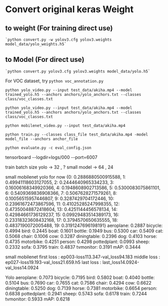 # Convert original keras Weight
## to weight (For training direct use)
    `python convert.py -w yolov3.cfg yolov3.weights model_data/yolo_weights.h5`

## to Model (For direct use)
    `python convert.py yolov3.cfg yolov3.weights model_data/yolo.h5`

For VOC dataset, try `python voc_annotation.py`  

`python yolo_video.py --input test_data/akiha.mp4 --model trained_yolo.h5 --anchors anchors/yolo_anchors.txt --classes class/voc_classes.txt` 

`python yolo_video.py --input test_data/akiha.mp4 --model trained_yolo.h5 --anchors anchors/yolo_anchors.txt --classes class/voc_classes.txt` 

`python mobilenet_video.py --input test_data/akiha.mp4`

`python train.py --classes class_file test_data/akiha.mp4 -model model_file --anchors anchor_file`

`python evaluate.py -c eval_config.json`


tensorboard --logdir=logs/000 --port=6007

train batch size
yolo -> 32 , ?
small model -> 64 , 24

small mobilenet yolo for now
{0: 0.2886880500915588, 1: 0.49941118603127055, 2: 0.2444640965334233, 3: 0.16006168349920366, 4: 0.1948608902713586, 5: 0.5300083075861101, 6: 0.5409369836908366, 7: 0.5067628271579261, 8: 0.10056515957446807, 9: 0.3287429704172446, 10: 0.23961672473867596, 11: 0.41025285247998355, 12: 0.47350048872418604, 13: 0.4251144456578134, 14: 0.42984661736129237, 15: 0.09929483514389173, 16: 0.23318323608432168, 17: 0.3794570650635555, 18: 0.4837190072005488, 19: 0.3191247696198191}
aeroplane: 0.2887
bicycle: 0.4994
bird: 0.2445
boat: 0.1601
bottle: 0.1949
bus: 0.5300
car: 0.5409
cat: 0.5068
chair: 0.1006
cow: 0.3287
diningtable: 0.2396
dog: 0.4103
horse: 0.4735
motorbike: 0.4251
person: 0.4298
pottedplant: 0.0993
sheep: 0.2332
sofa: 0.3795
train: 0.4837
tvmonitor: 0.3191
mAP: 0.3444

small mobilenet 
first loss : ep003-loss113.347-val_loss94.183
middle loss : ep027-loss19.193-val_loss21.659.h5
last loss : last_loss14.0924-val_loss14.0924

Yolo
aeroplane: 0.7073
bicycle: 0.7195
bird: 0.5802
boat: 0.4040
bottle: 0.5104
bus: 0.7690
car: 0.7655
cat: 0.7586
chair: 0.4294
cow: 0.6622
diningtable: 0.5250
dog: 0.7139
horse: 0.7381
motorbike: 0.6654
person: 0.6838
pottedplant: 0.2941
sheep: 0.5743
sofa: 0.6178
train: 0.7244
tvmonitor: 0.5933
mAP: 0.6218
